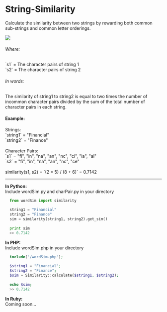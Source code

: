 String-Similarity
=================

Calculate the similarity between two strings by rewarding both common sub-strings and common letter orderings.

<img src="https://d3fuw6vo22gqor.cloudfront.net/images/string_sim.gif" />

<h6>Where:</h6>
`s1` = The character pairs of string 1
<br>
`s2` = The character pairs of string 2

<h6>In words: </h6>
The similarity of string1 to string2 is equal to two times the number of incommon character pairs divided by the sum of the total number of character pairs in each string.

<h4>Example:</h4>
Strings:
<br>
`string1` = "Financial"
<br>
`string2` = "Finance"
<br>
<br>
Character Pairs:
<br>
`s1` = "fi", "in", "na", "an", "nc", "ci", "ia", "al"
<br>
`s2` = "fi", "in", "na", "an", "nc", "ce"
<br>
<br>
similarity(s1, s2) = `(2 * 5) / (8 + 6)` = 0.7142

____
<strong>In Python:</strong>
<br>
Include wordSim.py and charPair.py in your directory</li>
```python
  from wordSim import similarity
  
  string1 = "Financial"
  string2 = "Finance"
  sim = similarity(string1, string2).get_sim()
  
  print sim
  >> 0.7142
```
<strong>In PHP:</strong>
<br>
Include wordSim.php in your directory</li>
```php
  include('/wordSim.php');
  
  $string1 = "Financial";
  $string2 = "Finance";
  $sim = Similarity::calculate($string1, $string2);
  
  echo $sim;
  >> 0.7142
```
<strong>In Ruby:</strong>
<br>
Coming soon...

